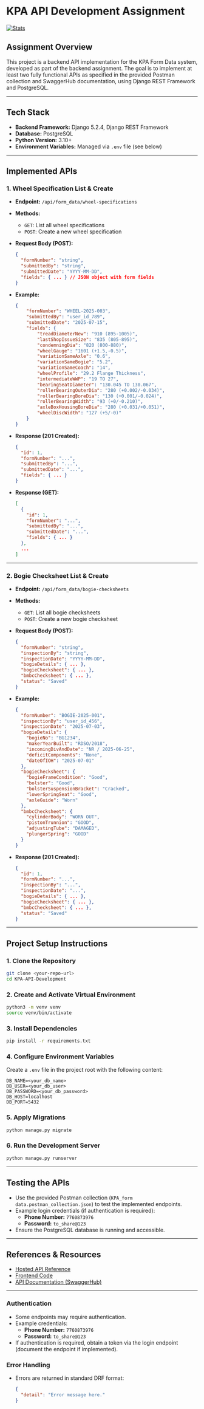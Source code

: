 # KPA API Development Assignment

[![Stats](https://github-readme-stats.vercel.app/api?username=anuraghazra)](https://github.com/anuraghazra/github-readme-stats)

## Assignment Overview
This project is a backend API implementation for the KPA Form Data system, developed as part of the backend assignment. The goal is to implement at least two fully functional APIs as specified in the provided Postman collection and SwaggerHub documentation, using Django REST Framework and PostgreSQL.

---

## Tech Stack
- **Backend Framework:** Django 5.2.4, Django REST Framework
- **Database:** PostgreSQL
- **Python Version:** 3.10+
- **Environment Variables:** Managed via `.env` file (see below)

---

## Implemented APIs
###  1. Wheel Specification List & Create
- **Endpoint:** `/api/form_data/wheel-specifications`
- **Methods:**
  - `GET`: List all wheel specifications
  - `POST`: Create a new wheel specification
- **Request Body (POST):**
  ```json
  {
    "formNumber": "string",
    "submittedBy": "string",
    "submittedDate": "YYYY-MM-DD",
    "fields": { ... } // JSON object with form fields
  }
  ```
- **Example:**
    ```json
    {
        "formNumber": "WHEEL-2025-003",
        "submittedBy": "user_id_789",
        "submittedDate": "2025-07-15",
        "fields": {
            "treadDiameterNew": "910 (895-1005)",
            "lastShopIssueSize": "835 (805-895)",
            "condemningDia": "820 (800-880)",
            "wheelGauge": "1601 (+1.5,-0.5)",
            "variationSameAxle": "0.6",
            "variationSameBogie": "5.2",
            "variationSameCoach": "14",
            "wheelProfile": "29.2 Flange Thickness",
            "intermediateWWP": "19 TO 27",
            "bearingSeatDiameter": "130.045 TO 130.067",
            "rollerBearingOuterDia": "280 (+0.002/-0.034)",
            "rollerBearingBoreDia": "130 (+0.001/-0.024)",
            "rollerBearingWidth": "93 (+0/-0.210)",
            "axleBoxHousingBoreDia": "280 (+0.031/+0.051)",
            "wheelDiscWidth": "127 (+5/-0)"
        }
    }
    ```

- **Response (201 Created):**
  ```json
  {
    "id": 1,
    "formNumber": "...",
    "submittedBy": "...",
    "submittedDate": "...",
    "fields": { ... }
  }
  ```
- **Response (GET):**
  ```json
  [
    {
      "id": 1,
      "formNumber": "...",
      "submittedBy": "...",
      "submittedDate": "...",
      "fields": { ... }
    },
    ...
  ]
  ```

---

### 2. Bogie Checksheet List & Create
- **Endpoint:** `/api/form_data/bogie-checksheets`
- **Methods:**
  - `GET`: List all bogie checksheets
  - `POST`: Create a new bogie checksheet
- **Request Body (POST):**
  ```json
  {
    "formNumber": "string",
    "inspectionBy": "string",
    "inspectionDate": "YYYY-MM-DD",
    "bogieDetails": { ... },
    "bogieChecksheet": { ... },
    "bmbcChecksheet": { ... },
    "status": "Saved"
  }
  ```
- **Example:**
    ```json
    {
      "formNumber": "BOGIE-2025-001",
      "inspectionBy": "user_id_456",
      "inspectionDate": "2025-07-03",
      "bogieDetails": {
        "bogieNo": "BG1234",
        "makerYearBuilt": "RDSO/2018",
        "incomingDivAndDate": "NR / 2025-06-25",
        "deficitComponents": "None",
        "dateOfIOH": "2025-07-01"
      },
      "bogieChecksheet": {
        "bogieFrameCondition": "Good",
        "bolster": "Good",
        "bolsterSuspensionBracket": "Cracked",
        "lowerSpringSeat": "Good",
        "axleGuide": "Worn"
      },
      "bmbcChecksheet": {
        "cylinderBody": "WORN OUT",
        "pistonTrunnion": "GOOD",
        "adjustingTube": "DAMAGED",
        "plungerSpring": "GOOD"
      }
  }
    ```

- **Response (201 Created):**
  ```json
  {
    "id": 1,
    "formNumber": "...",
    "inspectionBy": "...",
    "inspectionDate": "...",
    "bogieDetails": { ... },
    "bogieChecksheet": { ... },
    "bmbcChecksheet": { ... },
    "status": "Saved"
  }
  ```

---

## Project Setup Instructions

### 1. Clone the Repository
```bash
git clone <your-repo-url>
cd KPA-API-Development
```

### 2. Create and Activate Virtual Environment
```bash
python3 -m venv venv
source venv/bin/activate
```

### 3. Install Dependencies
```bash
pip install -r requirements.txt
```

### 4. Configure Environment Variables
Create a `.env` file in the project root with the following content:
```
DB_NAME=<your_db_name>
DB_USER=<your_db_user>
DB_PASSWORD=<your_db_password>
DB_HOST=localhost
DB_PORT=5432
```

### 5. Apply Migrations
```bash
python manage.py migrate
```

### 6. Run the Development Server
```bash
python manage.py runserver
```

---

## Testing the APIs
- Use the provided Postman collection (`KPA_form data.postman_collection.json`) to test the implemented endpoints.
- Example login credentials (if authentication is required):
  - **Phone Number:** `7760873976`
  - **Password:** `to_share@123`
- Ensure the PostgreSQL database is running and accessible.

---

## References & Resources
- [Hosted API Reference](https://kpa.suvidhaen.com)
- [Frontend Code](https://github.com/s2pl/KPA-ERP-FE/)
- [API Documentation (SwaggerHub)](https://app.swaggerhub.com/apis/sarvasuvidhaen/kpa-form_data/1.0.0)

---

### Authentication
- Some endpoints may require authentication.
- Example credentials:
  - **Phone Number:** `7760873976`
  - **Password:** `to_share@123`
- If authentication is required, obtain a token via the login endpoint (document the endpoint if implemented).

### Error Handling
- Errors are returned in standard DRF format:
  ```json
  {
    "detail": "Error message here."
  }
  ```
